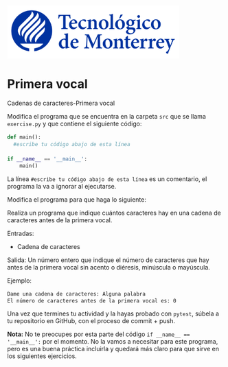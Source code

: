 ![Tec de Monterrey](../../images/logotecmty.png)
# Primera vocal
Cadenas de caracteres-Primera vocal

Modifica el programa que se encuentra en la carpeta `src` que se llama `exercise.py` y que contiene el siguiente código:

```python
def main():
  #escribe tu código abajo de esta línea

if __name__ == '__main__':
    main()
```

La línea `#escribe tu código abajo de esta línea` es un comentario, el programa la va a ignorar al ejecutarse.

Modifica el programa para que haga lo siguiente:

Realiza un programa que indique cuántos caracteres hay en una cadena de caracteres antes de la primera vocal.

Entradas: 

* Cadena de caracteres

Salida: Un número entero que indique el número de caracteres que hay antes de la primera vocal sin acento o diéresis, minúscula o mayúscula.

Ejemplo:

```
Dame una cadena de caracteres: Alguna palabra
El número de caracteres antes de la primera vocal es: 0
```

Una vez que termines tu actividad y la hayas probado con `pytest`, súbela a tu repositorio en GitHub, con el proceso de commit + push.

**Nota:** No te preocupes por esta parte del código `if __name__ == '__main__':` por el momento. No la vamos a necesitar para este programa, pero es una buena práctica incluirla y quedará más claro para que sirve en los siguientes ejercicios.

[//]: # (Autor: Gil Huesca - ghjuarez at tec.mx)